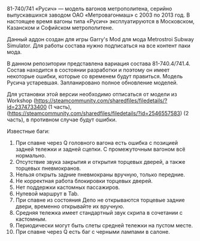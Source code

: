 81-740/741 «Русич» — модель вагонов метрополитена, серийно выпускавшихся заводом ОАО «Метровагонмаш» с 2003 по 2013 год. В настоящее время вагоны типа «Русич» эксплуатируются в Московском, Казанском и Софийском метрополитене.

Данный аддон создан для игры Garry's Mod для мода Metrostroi Subway Simulator. Для работы состава нужно подписаться на все контент паки мода.

В данном репозитории представлена вариация состава 81-740.4/741.4. Состав находится в состоянии разработки и поэтому он имеет некоторые ошибки, которые со временем будут правиться. Модель Русича устаревшая.
Запланировано полное обновление моделей. 

Для установки этой версии необходимо отписаться от модели из Workshop (https://steamcommunity.com/sharedfiles/filedetails/?id=2374733400 (1 часть),(https://steamcommunity.com/sharedfiles/filedetails/?id=2546557583) (2 часть),
в противном случае будут ошибки.

Известные баги: 

1) При спавне через Q головного вагона есть ошибка с позицией задней тележки и задней сцепки. С промежуточным вагоном всё нормально.
2) Отсутствие звука закрытия и открытия торцевых дверей, а также торцевых пневмокранов.
3) Нельзя открыть задние пневмокраны вручную, только передние.
4) Не корректная работа блокировки торцевых дверей.
5) Нет поддержки кастомных пассажиров.
6) Нулевой маршрут в Tab.
7) При спавне из состояния Депо не открываются торцевые задние двери, временно открывайте их вручную.
8) Cредняя тележка имеет стандартный звук скрипа в сочетании с кастомным.
9) Периодически могут быть слеты средней тележки на пустом месте.
10) При спавне через Q есть баг с черными лампами в салоне.
